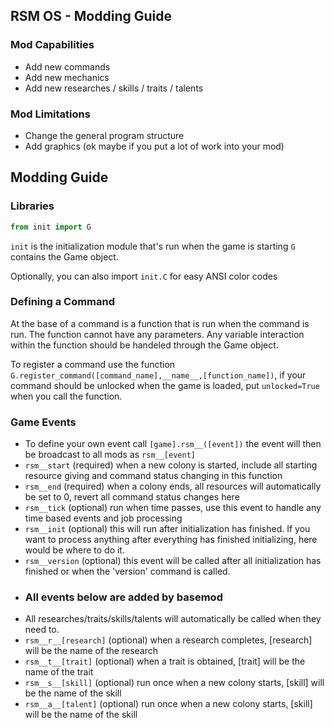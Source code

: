 ## RSM OS - Modding Guide
### Mod Capabilities
- Add new commands
- Add new mechanics
- Add new researches / skills / traits / talents
### Mod Limitations
- Change the general program structure
- Add graphics (ok maybe if you put a lot of work into your mod)
## Modding Guide
### Libraries
```py
from init import G
```
`init` is the initialization module that's run when the game is starting `G` contains the Game object.

Optionally, you can also import `init.C` for easy ANSI color codes

### Defining a Command
At the base of a command is a function that is run when the command is run. The function cannot have any parameters. Any variable interaction within the function should be handeled through the Game object.

To register a command use the function `G.register_command([command_name],__name__,[function_name])`, if your command should be unlocked when the game is loaded, put `unlocked=True` when you call the function.

### Game Events
- To define your own event call `[game].rsm__([event])` the event will then be broadcast to all mods as `rsm__[event]`
- `rsm__start` (required) when a new colony is started, include all starting resource giving and command status changing in this function
- `rsm__end` (required) when a colony ends, all resources will automatically be set to 0, revert all command status changes here
- `rsm__tick` (optional) run when time passes, use this event to handle any time based events and job processing
- `rsm__init` (optional) this will run after initialization has finished. If you want to process anything after everything has finished initializing, here would be where to do it.
- `rsm__version` (optional) this event will be called after all initialization has finished or when the 'version' command is called.
- ### All events below are added by basemod
- All researches/traits/skills/talents will automatically be called when they need to.
- `rsm__r__[research]` (optional) when a research completes, [research] will be the name of the research
- `rsm__t__[trait]` (optional) when a trait is obtained, [trait] will be the name of the trait
- `rsm__s__[skill]` (optional) run once when a new colony starts, [skill] will be the name of the skill
- `rsm__a__[talent]` (optional) run once when a new colony starts, [skill] will be the name of the skill
